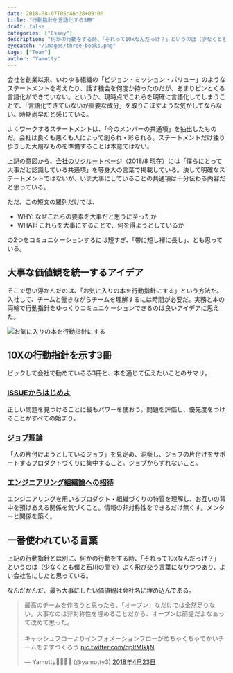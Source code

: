 ```yaml
---
date: 2018-08-07T05:46:28+09:00
title: "行動指針を言語化する3冊"
draft: false
categories: ["Essay"]
description: "何かの行動をする時、「それって10xなんだっけ？」というのは（少なくとも僕と石川の間で）よく飛び交う言葉になりつつあり、よい会社名にしたと思っている。"
eyecatch: "/images/three-books.png"
tags: ["Team"]
author: "Yamotty"
---
```


会社を創業以来、いわゆる組織の「ビジョン・ミッション・バリュー」のようなステートメントを考えたり、話す機会を何度か持ったのだが、あまりピンとくる言語化ができていない。<!--more-->というか、現時点でこれらを明確に言語化してしまうことで、「言語化できていないが重要な成分」を取りこぼすような気がしてならない。時期尚早だと感じている。

よくワークするステートメントは、「今のメンバーの共通項」を抽出したものだ。会社は良くも悪くも人によって創られ・彩られる。ステートメントだけ独り歩きした大層なものを準備することは本意ではない。

上記の意図から、[会社のリクルートページ](https://10x.co.jp/recruit)（2018/8 現在）には「僕らにとって大事だと認識している共通項」を等身大の言葉で掲載している。決して明確なステートメントではないが、いま大事にしていることの共通項は十分伝わる内容だと思っている。


ただ、この短文の羅列だけでは、

- WHY: なぜこれらの要素を大事だと思うに至ったか
- WHAT: これらを大事にすることで、何を得ようとしているか

の2つをコミュニケーションするには短すぎ、「帯に短し襷に長し」、とも思っている。

## 大事な価値観を統一するアイデア
そこで思い浮かんだのは、「お気に入りの本を行動指針にする」という方法だ。入社して、チームと働きながらチームを理解するには時間が必要だ。実務と本の両輪で行動指針をゆっくりコミュニケーションできるのは良いアイデアに思えた。

![お気に入りの本を行動指針にする](/images/three-books.png)

## 10Xの行動指針を示す3冊
ピックして会社で勧めているる3冊と、本を通じて伝えたいことのサマリ。

### [ISSUEからはじめよ](https://amzn.to/2TSJ7b1)
正しい問題を見つけることに最もパワーを使おう。問題を評価し、優先度をつけることがすべての始まり。

### [ジョブ理論](https://amzn.to/2FsAvEP)
「人の片付けようとしているジョブ」を見定め、洞察し、ジョブの片付けをサポートするプロダクトづくりに集中すること。ジョブからずれないこと。

### [エンジニアリング組織論への招待](https://amzn.to/2FrwJvd)
エンジニアリングを用いるプロダクト・組織づくりの特質を理解し、お互いの背中を預けあえる関係を気づくこと。情報の非対称性をできるだけ無くす。メンターと関係を築く。

## 一番使われている言葉
上記の行動指針とは別に、何かの行動をする時、「それって10xなんだっけ？」というのは（少なくとも僕と石川の間で）よく飛び交う言葉になりつつあり、よい会社名にしたと思っている。

なんだかんだ、最も大事にしたい価値観は会社名に埋め込んである。

<blockquote class="twitter-tweet" data-lang="ja"><p lang="ja" dir="ltr">最高のチームを作ろうと思ったら、「オープン」なだけでは全然足りない。大事なのは非対称性を埋めることだから、オープンは前提だよなぁって改めて思った。<br><br>キャッシュフローよりインフォメーションフローがめちゃくちゃでかいチームをまずつくろう <a href="https://t.co/qpltMIkljN">pic.twitter.com/qpltMIkljN</a></p>&mdash; Yamotty👨‍👩‍👦‍👦 (@yamotty3) <a href="https://twitter.com/yamotty3/status/988323573486964736?ref_src=twsrc%5Etfw">2018年4月23日</a></blockquote>
<script async src="https://platform.twitter.com/widgets.js" charset="utf-8"></script>
